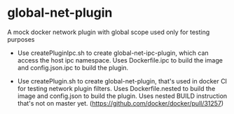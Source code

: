 # global-net-plugin
A mock docker network plugin with global scope used only for testing purposes

- Use createPluginIpc.sh to create global-net-ipc-plugin, which can access the host ipc namespace. Uses Dockerfile.ipc to build the image and config.json.ipc to build the plugin.

- Use createPlugin.sh to create global-net-plugin, that's used in docker CI for testing network plugin filters. Uses Dockerfile.nested to build the image and config.json to build the plugin. Uses nested BUILD instruction that's not on master yet. (https://github.com/docker/docker/pull/31257)

